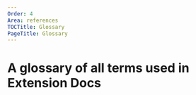 ```yaml
---
Order: 4
Area: references
TOCTitle: Glossary
PageTitle: Glossary
---
```


# A glossary of all terms used in Extension Docs